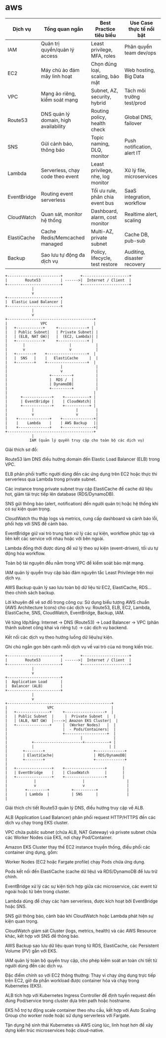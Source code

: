 # aws

Dịch vụ|Tổng quan ngắn|Best Practice tiêu biểu|Use Case thực tế nổi bật
---|---|---|---
IAM|Quản trị quyền/quản lý access|Least privilege, MFA, roles|Phân quyền team dev/ops
EC2|Máy chủ ảo đám mây linh hoạt|Chọn đúng loại, scaling, bảo mật|Web hosting, Big Data
VPC|Mạng ảo riêng, kiểm soát mạng|Subnet, AZ, security, hybrid|Tách môi trường test/prod
Route53|DNS quản lý domain, high availability|Routing policy, health check|Global DNS, failover
SNS|Gửi cảnh báo, thông báo|Topic naming, DLQ, monitor|Push notification, alert IT
Lambda|Serverless, chạy code theo event|Least privilege, nhẹ, log monitor|Xử lý file, microservices
EventBridge|Routing event serverless|Tối ưu rule, phân chia event bus|SaaS integration, workflow
CloudWatch|Quan sát, monitor hệ thống|Dashboard, alarm, cost monitor|Realtime alert, scaling
ElastiCache|Cache Redis/Memcached managed|Multi-AZ, private subnet|Cache DB, pub-sub
Backup|Sao lưu tự động đa dịch vụ|Policy, lifecycle, test restore|Auditing, disaster recovery


```text
+------------------------+        +---------------------+
|        Route53         | ------>|  Internet / Client  |
+------------------------+        +---------------------+
            |
            v
+------------------------+
|  Elastic Load Balancer |
+------------------------+
            |
            v
+---------------------------------------+
|               VPC                     |
|   +------------+     +-------------+ |
|   | Public Subnet|   | Private Subnet| |
|   | (ELB, NAT GW)|   |  (EC2, Lambda)| |
|   +------------+     +-------------+ |
|       |                    |           |
|       v                    v           |
|   +--------+    +------------------+  |
|   |  SNS   |    |   ElastiCache     |  |
|   +--------+    +------------------+  |
|                        |               |
|                        v               |
|                   +---------+          |
|                   |  RDS /  |          |
|                   | DynamoDB|          |
|                   +---------+          |
|                                       |
|      +-------------+    +-----------+ |
|      | EventBridge |    | CloudWatch| |
|      +-------------+    +-----------+ |
|           |                   |        |
|           v                   v        |
|    +--------------+    +--------------+|
|    |    Lambda    |    | AWS Backup   ||
|    +--------------+    +--------------+|
+---------------------------------------+
            |
           IAM (quản lý quyền truy cập cho toàn bộ các dịch vụ)

```

Giải thích sơ đồ:

Route53 làm DNS điều hướng domain đến Elastic Load Balancer (ELB) trong VPC.

ELB phân phối traffic người dùng đến các ứng dụng trên EC2 hoặc thực thi serverless qua Lambda trong private subnet.

Các instance trong private subnet truy cập ElastiCache để cache dữ liệu hot, giảm tải trực tiếp lên database (RDS/DynamoDB).

SNS gửi thông báo (alert, notification) đến người quản trị hoặc hệ thống khi có sự kiện quan trọng.

CloudWatch thu thập logs và metrics, cung cấp dashboard và cảnh báo lỗi, phối hợp với SNS để cảnh báo.

EventBridge giữ vai trò trung tâm xử lý các sự kiện, workflow phức tạp và liên kết các service với nhau hoặc với bên ngoài.

Lambda đồng thời được dùng để xử lý theo sự kiện (event-driven), tối ưu tự động hóa workflow.

Toàn bộ tài nguyên đều nằm trong VPC để kiểm soát bảo mật mạng.

IAM quản lý quyền truy cập bảo đảm nguyên tắc Least Privilege trên mọi dịch vụ.

AWS Backup quản lý sao lưu toàn bộ dữ liệu từ EC2, ElastiCache, RDS… theo chính sách backup.

Lời khuyên để vẽ sơ đồ trong công cụ:
Sử dụng biểu tượng AWS chuẩn (AWS Architecture Icons) cho các dịch vụ: Route53, ELB, EC2, Lambda, ElastiCache, SNS, CloudWatch, EventBridge, Backup, IAM.

Vẽ từng lớp/tầng: Internet -> DNS (Route53) -> Load Balancer -> VPC (phân thành subnet công khai và riêng tư) -> các dịch vụ backend.

Kết nối các dịch vụ theo hướng luồng dữ liệu/sự kiện.

Ghi chú ngắn gọn bên cạnh mỗi dịch vụ về vai trò của nó trong kiến trúc.


```text
+------------------------+        +---------------------+
|        Route53         | ------>|  Internet / Client  |
+------------------------+        +---------------------+
            |
            v
+------------------------+
|  Application Load      |
|  Balancer (ALB)        |
+------------------------+
            |
            v
+-----------------------------------------------+
|                  VPC                          |
|   +---------------+     +------------------+  |
|   | Public Subnet  |     |  Private Subnet  |  |
|   | (ALB, NAT GW)  |---->| Amazon EKS Cluster|  |
|   +---------------+     |  (Worker Nodes)   |  |
|                         |  - Pods/Containers|  |
|                         +-------------------+  |
|                                 |              |
|           +----------------------+-----------+ |
|           |                                  | |
|       +--------+                      +-------------+
|       | ElastiCache|                  | RDS/DynamoDB|
|       +--------+                      +-------------+
|
|   +----------------+    +------------------+       |
|   | EventBridge    |    | CloudWatch       |       |
|   +----------------+    +------------------+       |
|            |                     |                   |
|            v                     v                   |
|        +---------+          +----------+             |
|        | Lambda  |          | SNS      |             |
|

```


Giải thích chi tiết
Route53 quản lý DNS, điều hướng truy cập về ALB.

ALB (Application Load Balancer) phân phối request HTTP/HTTPS đến các dịch vụ chạy trong EKS cluster.

VPC chứa public subnet (chứa ALB, NAT Gateway) và private subnet chứa các Worker Nodes của EKS, nơi chạy Pod/Container.

Amazon EKS Cluster thay thế EC2 instance truyền thống, điều phối các container ứng dụng, gồm:

Worker Nodes (EC2 hoặc Fargate profile) chạy Pods chứa ứng dụng.

Pods kết nối đến ElastiCache (cache dữ liệu) và RDS/DynamoDB để lưu trữ chính.

EventBridge xử lý các sự kiện tích hợp giữa các microservice, các event từ ngoài hoặc từ bên trong cluster.

Lambda dùng để chạy các hàm serverless, được kích hoạt bởi EventBridge hoặc SNS.

SNS gửi thông báo, cảnh báo khi CloudWatch hoặc Lambda phát hiện sự kiện quan trọng.

CloudWatch giám sát Cluster (logs, metrics, health) và các AWS Resource khác, kết hợp với SNS để thông báo.

AWS Backup sao lưu dữ liệu quan trọng từ RDS, ElastiCache, các Persistent Volume (PV) gắn với EKS.

IAM quản lý toàn bộ quyền truy cập, cho phép kiểm soát an toàn chi tiết từ người dùng đến các dịch vụ.

Đặc điểm chính so với EC2 thông thường:
Thay vì chạy ứng dụng trực tiếp trên EC2, giờ đa phần workload được container hóa và chạy trong Kubernetes (EKS).

ALB tích hợp với Kubernetes Ingress Controller để định tuyến request đến đúng Pod/service trong cluster dựa trên path hoặc hostname.

EKS hỗ trợ tự động scale container theo nhu cầu, kết hợp với Auto Scaling Group cho worker node hoặc sử dụng serverless với Fargate.

Tận dụng hệ sinh thái Kubernetes và AWS cùng lúc, linh hoạt hơn để xây dựng kiến trúc microservices hoặc cloud-native.
